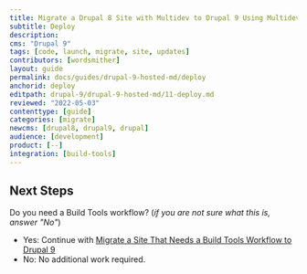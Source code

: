 ```yaml
---
title: Migrate a Drupal 8 Site with Multidev to Drupal 9 Using Multidev
subtitle: Deploy
description: 
cms: "Drupal 9"
tags: [code, launch, migrate, site, updates]
contributors: [wordsmither]
layout: guide
permalink: docs/guides/drupal-9-hosted-md/deploy
anchorid: deploy
editpath: drupal-9/drupal-9-hosted-md/11-deploy.md
reviewed: "2022-05-03"
contenttype: [guide]
categories: [migrate]
newcms: [drupal8, drupal9, drupal]
audience: [development]
product: [--]
integration: [build-tools]
---
```


<Partial file="drupal-9/deploy-live.md" />

## Next Steps

Do you need a Build Tools workflow? (*if you are not sure what this is, answer "No"*)

- Yes: Continue with [Migrate a Site That Needs a Build Tools Workflow to Drupal 9](/guides/drupal-9-hosted-btworkflow)
- No: No additional work required.
